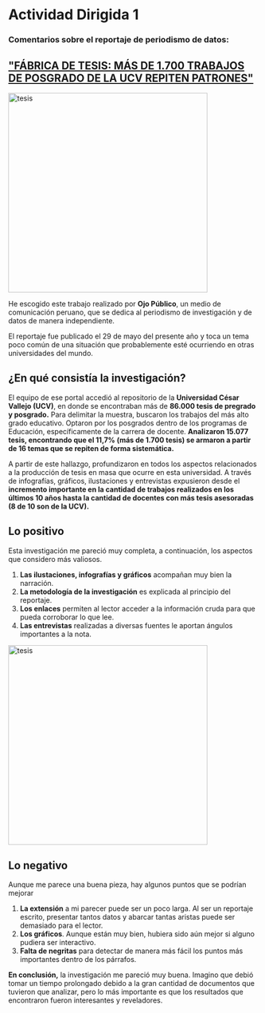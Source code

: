 # Actividad Dirigida 1

### Comentarios sobre el reportaje de periodismo de datos:
## ["FÁBRICA DE TESIS: MÁS DE 1.700 TRABAJOS DE POSGRADO DE LA UCV REPITEN PATRONES"](https://ojo-publico.com/3514/universidad-cesar-vallejo-mas-de-1700-tesis-son-similares/Title/ "Fábrica de tesis")

<img src="https://user-images.githubusercontent.com/107209151/173552126-fb8ad0ce-1a83-4f36-bd95-84c6fd37ec95.jpg" alt="tesis" width="400"/>

He escogido este trabajo realizado por **Ojo Público**, un medio de comunicación peruano, que se dedica al periodismo de investigación y de datos de manera independiente.

El reportaje fue publicado el 29 de mayo del presente año y toca un tema poco común de una situación que probablemente esté ocurriendo en otras universidades del mundo.

## ¿En qué consistía la investigación? 

El equipo de ese portal accedió al repositorio de la **Universidad César Vallejo (UCV)**, en donde se encontraban más de **86.000 tesis de pregrado y posgrado.**
Para delimitar la muestra, buscaron los trabajos del más alto grado educativo. Optaron por los posgrados dentro de los programas de Educación, específicamente de la carrera de docente. **Analizaron 15.077 tesis, encontrando que el 11,7% (más de 1.700 tesis) se armaron a partir de 16 temas que se repiten de forma sistemática.**  

A partir de este hallazgo, profundizaron en todos los aspectos relacionados a la producción de tesis en masa que ocurre en esta universidad. 
A través de infografías, gráficos, ilustaciones y entrevistas expusieron desde el **incremento importante en la cantidad de trabajos realizados
en los últimos 10 años hasta la cantidad de docentes con más tesis asesoradas (8 de 10 son de la UCV).**

## Lo positivo

Esta investigación me pareció muy completa, a continuación, los aspectos que considero más valiosos.

1. **Las ilustaciones, infografías y gráficos** acompañan muy bien la narración. 
2. **La metodología de la investigación** es explicada al principio del reportaje.
3. **Los enlaces** permiten al lector acceder a la información cruda para que pueda corroborar lo que lee.
4. **Las entrevistas** realizadas a diversas fuentes le aportan ángulos importantes a la nota.

<img src="https://user-images.githubusercontent.com/107209151/173552126-fb8ad0ce-1a83-4f36-bd95-84c6fd37ec95.jpg" alt="tesis" width="400"/>


## Lo negativo
Aunque me parece una buena pieza, hay algunos puntos que se podrían mejorar
1. **La extensión** a mi parecer puede ser un poco larga. Al ser un reportaje escrito, presentar tantos datos y abarcar tantas aristas puede ser demasiado para el lector.
2. **Los gráficos**. Aunque están muy bien, hubiera sido aún mejor si alguno pudiera ser interactivo.
3. **Falta de negritas** para detectar de manera más fácil los puntos más importantes dentro de los párrafos.





**En conclusión,** la investigación me pareció muy buena. Imagino que debió tomar un tiempo prolongado debido a la gran cantidad de documentos que tuvieron que analizar, pero lo más importante es que los resultados que encontraron fueron interesantes y reveladores. 












